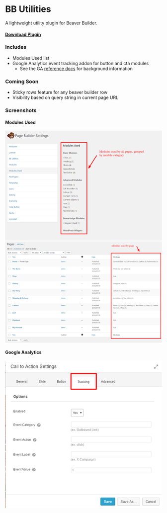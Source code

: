 # BB Utilities

A lightweight utility plugin for Beaver Builder.  

#### [Download Plugin](https://github.com/jhipwell6/bb-utilities/raw/master/bb-utilities.zip)

### Includes
* Modules Used list
* Google Analytics event tracking addon for button and cta modules
  * See the GA [reference docs](https://developers.google.com/analytics/devguides/collection/analyticsjs/events) for background information

### Coming Soon
* Sticky rows feature for any beaver builder row
* Visibility based on query string in current page URL

### Screenshots
#### Modules Used
![alt text](https://github.com/jhipwell6/bb-utilities/raw/master/screenshot1.png "Modules Used List")
![alt text](https://github.com/jhipwell6/bb-utilities/raw/master/screenshot2.png "Modules Used By Page")

#### Google Analytics
![alt text](https://github.com/jhipwell6/bb-utilities/raw/master/screenshot3.png "GA Event Tracking")
